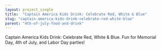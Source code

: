 ```yaml
---
layout: project_single
title:  "Captain America Kids Drink: Celebrate Red, White & Blue"
slug: "captain-america-kids-drink-celebrate-red-white-blue"
parent: "4th-of-july-food-and-drink"
---
```

Captain America Kids Drink: Celebrate Red, White & Blue. Fun for Memorial Day, 4th of July, and Labor Day parties!